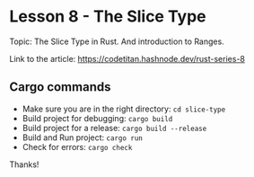 # Lesson 8 - The Slice Type

Topic: The Slice Type in Rust. And introduction to Ranges.

Link to the article: https://codetitan.hashnode.dev/rust-series-8

## Cargo commands

- Make sure you are in the right directory: `cd slice-type`
- Build project for debugging: `cargo build`
- Build project for a release: `cargo build --release`
- Build and Run project: `cargo run`
- Check for errors: `cargo check`

Thanks!
